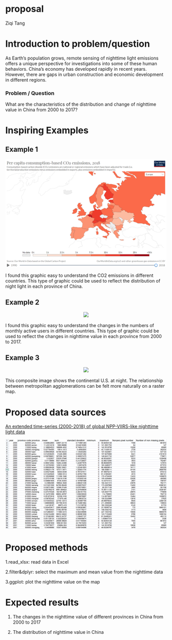 proposal
================
Ziqi Tang

# Introduction to problem/question

As Earth’s population grows, remote sensing of nighttime light emissions
offers a unique perspective for investigations into some of these human
behaviors. China’s economy has developed rapidly in recent years.
However, there are gaps in urban construction and economic development
in different regions.

### Problem / Question

What are the characteristics of the distribution and change of nighttime
value in China from 2000 to 2017?

# Inspiring Examples

## Example 1

<center>
<img src="https://raw.githubusercontent.com/GEO511-2021/2021_case_studies-Lokki98/master/map.png">
</center>

I found this graphic easy to understand the CO2 emissions in different
countries. This type of graphic could be used to reflect the
distribution of night light in each province of China.

## Example 2

<center>
<img src="https://www.visme.co/wp-content/uploads/2019/12/i_Monthly-Active-Users-of-an-App-Line-Graph_full.jpg">
</center>

I found this graphic easy to understand the changes in the numbers of
monthly active users in different countries. This type of graphic could
be used to reflect the changes in nighttime value in each province from
2000 to 2017.

## Example 3

<center>
<img src="https://www.nasa.gov/sites/default/files/thumbnails/image/2016-north-america-usa.jpg">
</center>

This composite image shows the continental U.S. at night. The
relationship between metropolitan agglomerations can be felt more
naturally on a raster map.

# Proposed data sources

[An extended time-series (2000-2018) of global NPP-VIIRS-like nighttime
light
data](https://dataverse.harvard.edu/dataset.xhtml?persistentId=doi:10.7910/DVN/YGIVCD)

<center>
<img src="https://raw.githubusercontent.com/GEO511-2021/2021_case_studies-Lokki98/master/nightlight.png">
</center>

# Proposed methods

1.read\_xlsx: read data in Excel

2.filter&dplyr: select the maximum and mean value from the nighttime
data

3.ggplot: plot the nighttime value on the map

# Expected results

1.  The changes in the nighttime value of different provinces in China
    from 2000 to 2017

2.  The distribution of nighttime value in China
